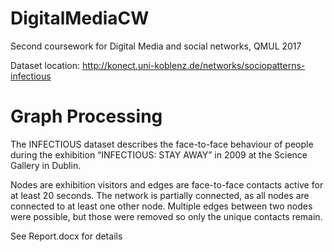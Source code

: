 # DigitalMediaCW
Second coursework for Digital Media and social networks, QMUL 2017

Dataset location:
http://konect.uni-koblenz.de/networks/sociopatterns-infectious

# Graph Processing
The INFECTIOUS dataset describes the face-to-face behaviour of people during the exhibition “INFECTIOUS: STAY AWAY” in 2009 at the Science Gallery in Dublin. 

Nodes are exhibition visitors and edges are face-to-face contacts active for at least 20 seconds. The network is partially connected, as all nodes are connected to at least one other node. Multiple edges between two nodes were possible, but those were removed so only the unique contacts remain.

See Report.docx for details
